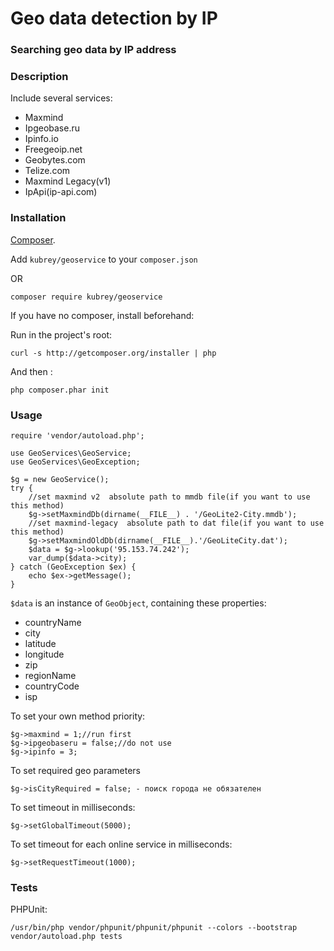 # Geo data detection by IP

### Searching geo data by IP address ###

### Description ###
Include several services:

 - Maxmind
 - Ipgeobase.ru
 - Ipinfo.io
 - Freegeoip.net
 - Geobytes.com
 - Telize.com
 - Maxmind Legacy(v1)
 - IpApi(ip-api.com)


### Installation ###

 [Composer](http://getcomposer.org/).
 
Add  `kubrey/geoservice` to your `composer.json`

OR 


```
composer require kubrey/geoservice
```

If you have no composer, install beforehand:

Run in the project's root:

```
curl -s http://getcomposer.org/installer | php
```

And then :

```
php composer.phar init
```


### Usage ###

```
require 'vendor/autoload.php';

use GeoServices\GeoService;
use GeoServices\GeoException;

$g = new GeoService();
try {
    //set maxmind v2  absolute path to mmdb file(if you want to use this method)
    $g->setMaxmindDb(dirname(__FILE__) . '/GeoLite2-City.mmdb');
    //set maxmind-legacy  absolute path to dat file(if you want to use this method)
    $g->setMaxmindOldDb(dirname(__FILE__).'/GeoLiteCity.dat');
    $data = $g->lookup('95.153.74.242');
    var_dump($data->city);
} catch (GeoException $ex) {
    echo $ex->getMessage();
}
```

`$data` is an instance of `GeoObject`, containing these properties:

 - countryName
 - city
 - latitude
 - longitude
 - zip 
 - regionName
 - countryCode
 - isp

To set your own method priority:

```
$g->maxmind = 1;//run first
$g->ipgeobaseru = false;//do not use
$g->ipinfo = 3;
```

To set required geo parameters

```
$g->isCityRequired = false; - поиск города не обязателен
```

To set timeout in milliseconds:

```
$g->setGlobalTimeout(5000);
```

To set timeout for each online service in milliseconds:

```
$g->setRequestTimeout(1000);
```


### Tests ###

PHPUnit:


```
/usr/bin/php vendor/phpunit/phpunit/phpunit --colors --bootstrap vendor/autoload.php tests
```


